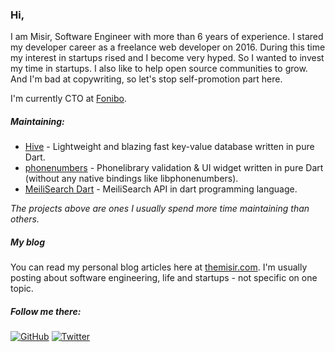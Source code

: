 ### Hi,

I am Misir, Software Engineer with more than 6 years of experience. I stared my developer career as a freelance web developer on 2016. During this time my interest in startups rised and I become very hyped. So I wanted to invest my time in startups. I also like to help open source communities to grow. And I'm bad at copywriting, so let's stop self-promotion part here.

I'm currently CTO at [Fonibo](https://fonibo.com/en).

##### Maintaining:

- [Hive](https://github.com/hivedb/hive) - Lightweight and blazing fast key-value database written in pure Dart.
- [phonenumbers](https://github.com/fonibo/phonenumbers) - Phonelibrary validation & UI widget written in pure Dart (without any native bindings like libphonenumbers).
- [MeiliSearch Dart](https://github.com/TheMisir/meilisearch-dart) - MeiliSearch API in dart programming language.

*The projects above are ones I usually spend more time maintaining than others.*

##### My blog

You can read my personal blog articles here at [themisir.com](https://themisir.com). I'm usually posting about software engineering, life and startups - not specific on one topic.

##### Follow me there:

[![GitHub](https://img.shields.io/github/followers/themisir?style=social)](https://github.com/themisir)
[![Twitter](https://img.shields.io/twitter/follow/themisir?style=social)](https://twitter.com/themisir)
